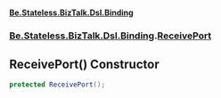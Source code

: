 #### [Be.Stateless.BizTalk.Dsl.Binding](README.md 'README')
### [Be.Stateless.BizTalk.Dsl.Binding](Be.Stateless.BizTalk.Dsl.Binding.md 'Be.Stateless.BizTalk.Dsl.Binding').[ReceivePort](ReceivePort.md 'Be.Stateless.BizTalk.Dsl.Binding.ReceivePort')

## ReceivePort() Constructor

```csharp
protected ReceivePort();
```